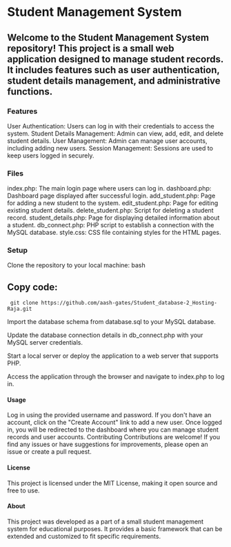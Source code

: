 # Student Management System
## Welcome to the Student Management System repository! This project is a small web application designed to manage student records. It includes features such as user authentication, student details management, and administrative functions.

### Features
User Authentication: Users can log in with their credentials to access the system.
Student Details Management: Admin can view, add, edit, and delete student details.
User Management: Admin can manage user accounts, including adding new users.
Session Management: Sessions are used to keep users logged in securely.
### Files
index.php: The main login page where users can log in.
dashboard.php: Dashboard page displayed after successful login.
add_student.php: Page for adding a new student to the system.
edit_student.php: Page for editing existing student details.
delete_student.php: Script for deleting a student record.
student_details.php: Page for displaying detailed information about a student.
db_connect.php: PHP script to establish a connection with the MySQL database.
style.css: CSS file containing styles for the HTML pages.
### Setup
Clone the repository to your local machine:
bash

## Copy code:
     git clone https://github.com/aash-gates/Student_database-2_Hosting-Raja.git
     
Import the database schema from database.sql to your MySQL database.

Update the database connection details in db_connect.php with your MySQL server credentials.

Start a local server or deploy the application to a web server that supports PHP.

Access the application through the browser and navigate to index.php to log in.

#### Usage
Log in using the provided username and password.
If you don't have an account, click on the "Create Account" link to add a new user.
Once logged in, you will be redirected to the dashboard where you can manage student records and user accounts.
Contributing
Contributions are welcome! If you find any issues or have suggestions for improvements, please open an issue or create a pull request.

#### License
This project is licensed under the MIT License, making it open source and free to use.

#### About
This project was developed as a part of a small student management system for educational purposes. It provides a basic framework that can be extended and customized to fit specific requirements.

